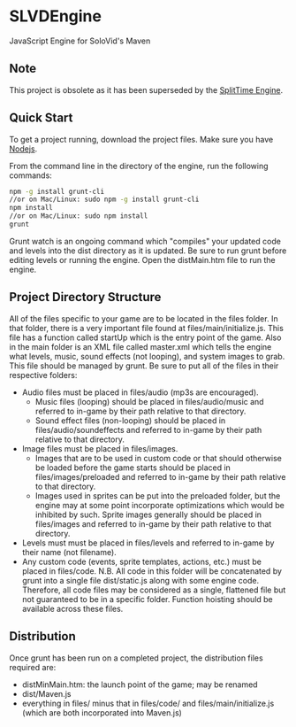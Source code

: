 # SLVDEngine
JavaScript Engine for SoloVid's Maven

## Note
This project is obsolete as it has been superseded by the [SplitTime Engine](https://github.com/SoloVid/SplitTime).

## Quick Start
To get a project running, download the project files. Make sure you have [Nodejs](http://nodejs.org/download/).

From the command line in the directory of the engine, run the following commands:
```sh
npm -g install grunt-cli
//or on Mac/Linux: sudo npm -g install grunt-cli
npm install
//or on Mac/Linux: sudo npm install
grunt
```

Grunt watch is an ongoing command which "compiles" your updated code and levels into the dist directory as it is updated. Be sure to run grunt before editing levels or running the engine.
Open the distMain.htm file to run the engine.

## Project Directory Structure
All of the files specific to your game are to be located in the files folder. 
In that folder, there is a very important file found at files/main/initialize.js. This file has a function called startUp which is the entry point of the game.
Also in the main folder is an XML file called master.xml which tells the engine what levels, music, sound effects (not looping), and system images to grab. 
This file should be managed by grunt.
Be sure to put all of the files in their respective folders:
- Audio files must be placed in files/audio (mp3s are encouraged).
    - Music files (looping) should be placed in files/audio/music and referred to in-game by their path relative to that directory.
    - Sound effect files (non-looping) should be placed in files/audio/soundeffects and referred to in-game by their path relative to that directory.
- Image files must be placed in files/images.
    - Images that are to be used in custom code or that should otherwise be loaded before the game starts should be placed in files/images/preloaded and referred to in-game by their path relative to that directory.
    - Images used in sprites can be put into the preloaded folder, but the engine may at some point incorporate optimizations which would be inhibited by such. Sprite images generally should be placed in files/images and referred to in-game by their path relative to that directory.
- Levels must must be placed in files/levels and referred to in-game by their name (not filename).
- Any custom code (events, sprite templates, actions, etc.) must be placed in files/code. N.B. All code in this folder will be concatenated by grunt into a single file dist/static.js along with some engine code. Therefore, all code files may be considered as a single, flattened file but not guaranteed to be in a specific folder. Function hoisting should be available across these files.

## Distribution
Once grunt has been run on a completed project, the distribution files required are:
- distMinMain.htm: the launch point of the game; may be renamed
- dist/Maven.js
- everything in files/ minus that in files/code/ and files/main/initialize.js (which are both incorporated into Maven.js)
